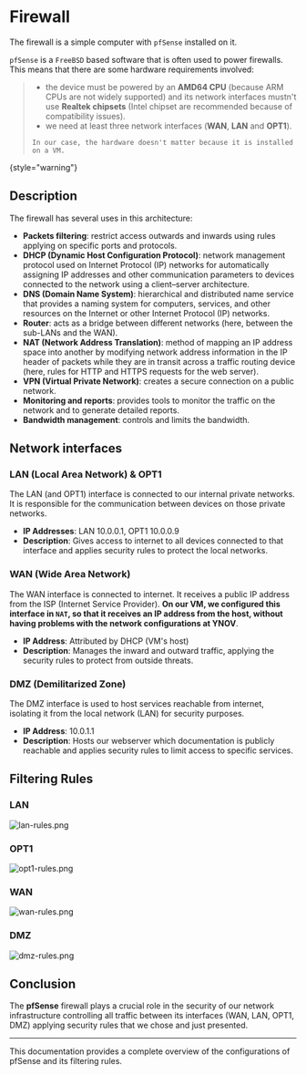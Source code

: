 # Firewall

The firewall is a simple computer with `pfSense` installed on it.

`pfSense` is a `FreeBSD` based software that is often used to power firewalls. This means that there are some hardware requirements involved:
> - the device must be powered by an **AMD64 CPU** (because ARM CPUs are not widely supported) and its network interfaces mustn't use **Realtek chipsets** (Intel chipset are recommended because of compatibility issues).
> - we need at least three network interfaces (**WAN**, **LAN** and **OPT1**).
> 
> `In our case, the hardware doesn't matter because it is installed on a VM.`
> 
{style="warning"}

## Description

The firewall has several uses in this architecture:
- **Packets filtering**: restrict access outwards and inwards using rules applying on specific ports and protocols.
- **DHCP (Dynamic Host Configuration Protocol)**: network management protocol used on Internet Protocol (IP) networks for automatically assigning IP addresses and other communication parameters to devices connected to the network using a client–server architecture.
- **DNS (Domain Name System)**: hierarchical and distributed name service that provides a naming system for computers, services, and other resources on the Internet or other Internet Protocol (IP) networks.
- **Router**: acts as a bridge between different networks (here, between the sub-LANs and the WAN).
- **NAT (Network Address Translation)**: method of mapping an IP address space into another by modifying network address information in the IP header of packets while they are in transit across a traffic routing device (here, rules for HTTP and HTTPS requests for the web server).
- **VPN (Virtual Private Network)**: creates a secure connection on a public network.
- **Monitoring and reports**: provides tools to monitor the traffic on the network and to generate detailed reports.
- **Bandwidth management**: controls and limits the bandwidth.

## Network interfaces

### LAN (Local Area Network) & OPT1

The LAN (and OPT1) interface is connected to our internal private networks. It is responsible for the communication between devices on those private networks.

- **IP Addresses**: LAN 10.0.0.1, OPT1 10.0.0.9
- **Description**: Gives access to internet to all devices connected to that interface and applies security rules to protect the local networks.

### WAN (Wide Area Network)

The WAN interface is connected to internet. It receives a public IP address from the ISP (Internet Service Provider). **On our VM, we configured this interface in `NAT`, so that it receives an IP address from the host, without having problems with the network configurations at YNOV**.

- **IP Address**: Attributed by DHCP (VM's host)
- **Description**: Manages the inward and outward traffic, applying the security rules to protect from outside threats.

### DMZ (Demilitarized Zone)

The DMZ interface is used to host services reachable from internet, isolating it from the local network (LAN) for security purposes.

- **IP Address**: 10.0.1.1
- **Description**: Hosts our webserver which documentation is publicly reachable and applies security rules to limit access to specific services.

## Filtering Rules

### LAN

![lan-rules.png](lan-rules.png)

### OPT1

![opt1-rules.png](opt1-rules.png)

### WAN

![wan-rules.png](wan-rules.png)

### DMZ

![dmz-rules.png](dmz-rules.png)

## Conclusion

The **pfSense** firewall plays a crucial role in the security of our network infrastructure controlling all traffic between its interfaces (WAN, LAN, OPT1, DMZ) applying security rules that we chose and just presented.

---

This documentation provides a complete overview of the configurations of pfSense and its filtering rules.